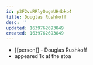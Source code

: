```yaml
---
id: p3F2vuRRlyOugeUH4bkp4
title: Douglas Rushkoff
desc: ''
updated: 1639762693849
created: 1639762693849
---
```



- [[person]] - Douglas Rushkoff
- appeared 1x at the stoa
